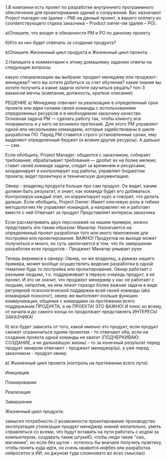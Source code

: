 1.В компании есть проект по разработке внутреннего программного обеспечения для проектирования зданий и сооружений. Вас назначают Project manager-ом (далее – PM) на данный проект, а вашего коллегу из соответствующего отдела заказчика – Product owner-ом (далее – PO).

а)Опишите, что входит в обязанности PM и PO по данному проекту.

б)Кто из них будет отвечать за создание продукта?

в)Опишите Жизненный цикл продукта и Жизненный цикл проекта.
.

2.Напишите в комментарии к этому домашнему заданию ответы на следующие вопросы:

какую специализацию вы выбрали: продакт-менеджер или проджект- менеджер?
чего вы хотите добиться за счет обучения?
какие знания вы хотите получить и какие задачи хотите научиться решать?
топ-3 вакансии мечты (компания, должность, краткое описание)


РЕШЕНИЕ
а) Менеджер отвечает за реализацию в определенный срок проекта или идеи силами своей команды с использованием определенных ресурсов и в необходимом заказчику качестве. Основная задача PM — сделать работу так, чтобы клиенту все понравилось и у него не возникло претензий. Для этого PM управляет одной или несколькими командами, которые задействованы в цикле разработки ПО. Перед PM ставятся строго установленные сроки, ему выделяют определенный бюджет (и всякие другие ресурсы). А дальше — сам.

Если обобщить, Project Manager:
общается с заказчиком;
собирает требования;
обрабатывает требования — дробит их на более мелкие;
ставит своей команде задачи, следит за временем и ресурсами;
координирует и контролирует ход работы;
управляет бюджетом проекта;
ведет проектную и техническую документацию.

Овнер - владелец продукта больше про сам продукт. Он видит, каким должен быть результат, и знает, как команда будет его добиваться. Контролируя каждый этап, он корректирует курс и говорит, что делать дальше.
Если обобщить, Project Owner:
Имеет ключевую роль в гибких методологиях
Не управляет командой, а направляет ее и работает вместе с ней
Отвечает за продукт
Представляет интересы заказчика

Если рассматривать двух персонажей на нашем примере, можно представить это таким образом:
Манагер:
Назначается на определенный проект разработки того или иного приложения для постройки или проектирования. ВАЖНО! Продуктов на выходе может получиться и много, но суть заключается в том, что по завершении разработки всех продуктов - Проджект Манагер умывает руки

Теперь вернемся к овнеру:
Овнер, он же владелец, а рамках нашего примера, может вообще осуществлять ведение разработки в одной тематике будь то постройка или проектирование. Овнер работает с разными людьми, т.к. поддерживает в первую очередь продукт, а не проект. И это не значит, что проджект менеджер у нас не работает с людьми, напротив, на нем лежит гораздо более важная задача в виде регулярной психологической поддержки всей своей команды (aka командный психолог), овнер же выполняет юольше функцию коммуникации, общение с командами на протяжении всего поддержания ПРОДУКТА, а не ПРОЕКТА! ЭТО ВАЖНО! И плюс ко всему, от начала и до самого конца он продолжает представлять ИНТЕРЕСЫ ЗАКАЗЧИКА!

б) все будет зависеть от того, какой именно это продукт, если продукт сможет ограничиться одним проектом - то отвечают оба, если на создание проекта одной команды не хватит (ПОДЧЕРКИВАЮ: СОЗДАНИЕ, а не дальнейшую жизнь) - то за конечный результат перед продукт овнером отвечают - проджект менеджер(ы), а уже перед заказчиком - продукт овнер.

в) Жизненный цикл проекта (контроль на протяжении всего пути):

Инициация

Планирование

Реализация

Завершение

Жизненный цикл продукта:

замысел
потребности // возможности
проектирование
производство
эксплуатация
утилизация
продукт менеджер знаний желательно, уметь справляться со всеми, что будут вставать на пути работать с кодом за компьютером, создавать такие штукиЮ, чтобы люди такие "оао, магиииия", но если без шуток - хотелось бы вначале получить практику, чтобы понять куда идти, но очень нравится инфбез или разработка нейросеток и ИИ, но джуном туда сложновато во всех смыслах)